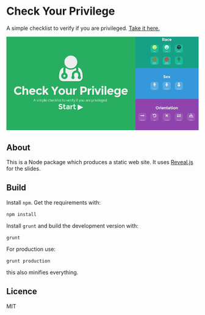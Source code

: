 # Check Your Privilege

A simple checklist to verify if you are privileged. [Take it here.][site]

![Check Your Privilege screenshot](screenshot.png)

## About

This is a Node package which produces a static web site. It uses
[Reveal.js][reveal] for the slides.

## Build

Install `npm`. Get the requirements with:

    npm install

Install `grunt` and build the development version with:

    grunt

For production use:

    grunt production

this also minifies everything.

## Licence

MIT

[site]: http://nechifor.net/check-your-privilege
[reveal]: https://github.com/hakimel/reveal.js
